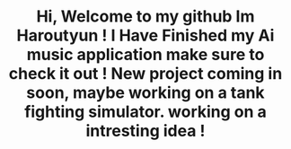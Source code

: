 <h1 align='center'>
Hi, Welcome to my github Im Haroutyun ! 
I Have Finished my Ai music application 
make sure to check it out ! 
New project coming in soon, maybe working on a tank fighting simulator. 
working on a intresting idea ! 



 


 


</h1>
 
<!--
**Charoutyun/Charoutyun** is a ✨ _special_ ✨ repository because its `README.md` (this file) appears on your GitHub profile.

Here are some ideas to get you started:

- 🔭 I’m currently working on ...
- 🌱 I’m currently learning ...
- 👯 I’m looking to collaborate on ...
- 🤔 I’m looking for help with ...
- 💬 Ask me about ...
- 📫 How to reach me: ...
- 😄 Pronouns: ...
- ⚡ Fun fact: ...
-->
